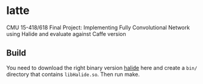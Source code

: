 # latte
CMU 15-418/618 Final Project: Implementing Fully Convolutional Network using Halide and evaluate against Caffe version

## Build
You need to download the right binary version [halide](https://github.com/halide/Halide/releases) here and create a ``bin/`` directory that contains ``libHalide.so``. Then run make.
